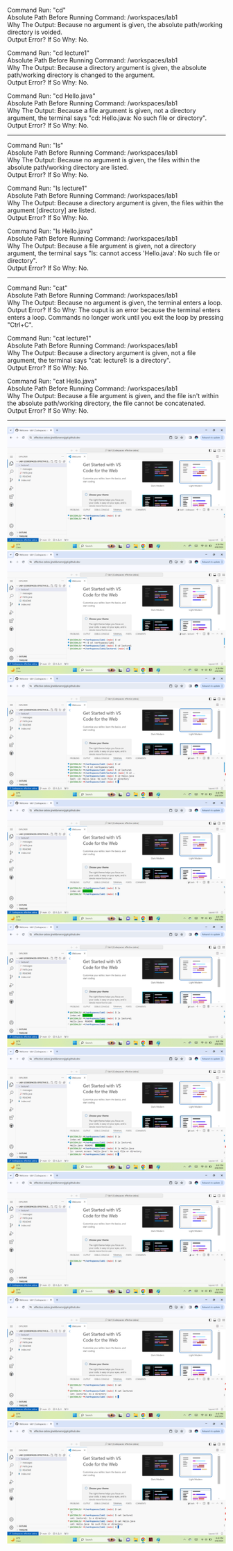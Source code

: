 Command Run: "cd"
<br>Absolute Path Before Running Command: /workspaces/lab1
<br>Why The Output: Because no argument is given, the absolute path/working directory is voided.
<br>Output Error? If So Why: No.

Command Run: "cd lecture1"
<br>Absolute Path Before Running Command: /workspaces/lab1
<br>Why The Output: Because a directory argument is given, the absolute path/working directory is changed to the argument.
<br>Output Error? If So Why: No.

Command Run: "cd Hello.java"
<br>Absolute Path Before Running Command: /workspaces/lab1
<br>Why The Output: Because a file argument is given, not a directory argument, the terminal says "cd: Hello.java: No such file or directory".
<br>Output Error? If So Why: No.

----------------------------------------------------------------------------------------------------------------------------------------------------------------------------
Command Run: "ls"
<br>Absolute Path Before Running Command: /workspaces/lab1
<br>Why The Output: Because no argument is given, the files within the absolute path/working directory are listed.
<br>Output Error? If So Why: No.

Command Run: "ls lecture1"
<br>Absolute Path Before Running Command: /workspaces/lab1
<br>Why The Output: Because a directory argument is given, the files within the argument [directory] are listed.
<br>Output Error? If So Why: No.

Command Run: "ls Hello.java"
<br>Absolute Path Before Running Command: /workspaces/lab1
<br>Why The Output: Because a file argument is given, not a directory argument, the terminal says "ls: cannot access 'Hello.java': No such file or directory".
<br>Output Error? If So Why: No.

----------------------------------------------------------------------------------------------------------------------------------------------------------------------------
Command Run: "cat"
<br>Absolute Path Before Running Command: /workspaces/lab1
<br>Why The Output: Because no argument is given, the terminal enters a loop.
<br>Output Error? If So Why: The ouput is an error because the terminal enters enters a loop. Commands no longer work until you exit the loop by pressing "Ctrl+C".

Command Run: "cat lecture1"
<br>Absolute Path Before Running Command: /workspaces/lab1
<br>Why The Output: Because a directory argument is given, not a file argument, the terminal says "cat: lecture1: Is a directory".
<br>Output Error? If So Why: No.

Command Run: "cat Hello.java"
<br>Absolute Path Before Running Command: /workspaces/lab1
<br>Why The Output: Because a file argument is given, and the file isn't within the absolute path/working directory, the file cannot be concatenated.
<br>Output Error? If So Why: No.

----------------------------------------------------------------------------------------------------------------------------------------------------------------------------
![Image](cd1.png)
![Image](cd2.png)
![Image](cd3.png)
![Image](ls1.png)
![Image](ls2.png)
![Image](ls3.png)
![Image](cat1.png)
![Image](cat2.png)
![Image](cat3.png)
